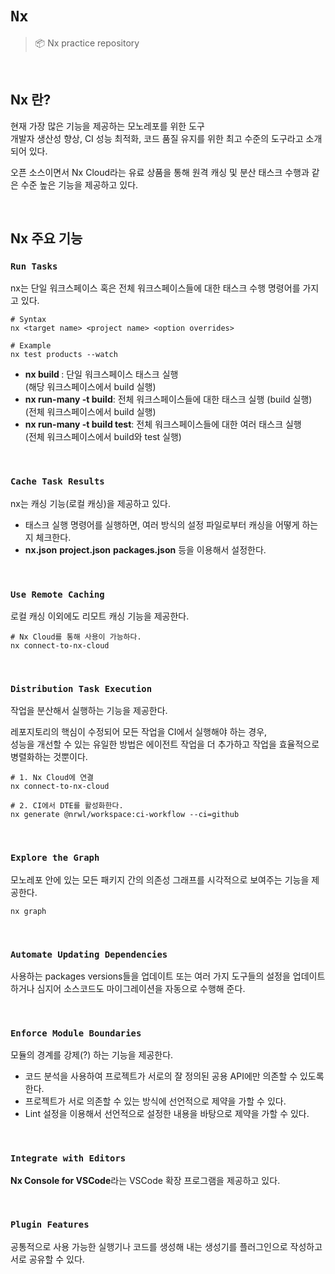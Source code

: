 # `Nx`

> 📦 Nx practice repository

<br />

## Nx 란?

현재 가장 많은 기능을 제공하는 모노레포를 위한 도구
<br />
개발자 생산성 향상, CI 성능 최적화, 코드 품질 유지를 위한 최고 수준의 도구라고 소개되어 있다.
<br />

오픈 소스이면서 Nx Cloud라는 유료 상품을 통해 원격 캐싱 및 분산 태스크 수행과 같은 수준 높은 기능을 제공하고 있다.

<br />

## Nx 주요 기능

### `Run Tasks`

nx는 단일 워크스페이스 혹은 전체 워크스페이스들에 대한 태스크 수행 명령어를 가지고 있다.

```shell
# Syntax
nx <target name> <project name> <option overrides>

# Example
nx test products --watch
```

- **nx build <package name>**: 단일 워크스페이스 태스크 실행<br />(해당 워크스페이스에서 build 실행)
- **nx run-many -t build**: 전체 워크스페이스들에 대한 태스크 실행 (build 실행)<br /> (전체 워크스페이스에서 build 실행)
- **nx run-many -t build test**: 전체 워크스페이스들에 대한 여러 태스크 실행<br /> (전체 워크스페이스에서 build와 test 실행)

<br />

### `Cache Task Results`

nx는 캐싱 기능(로컬 캐싱)을 제공하고 있다.

- 태스크 실행 명령어를 실행하면, 여러 방식의 설정 파일로부터 캐싱을 어떻게 하는지 체크한다.
- **nx.json** **project.json** **packages.json** 등을 이용해서 설정한다.

<br />

### `Use Remote Caching`

로컬 캐싱 이외에도 리모트 캐싱 기능을 제공한다.

```shell
# Nx Cloud를 통해 사용이 가능하다.
nx connect-to-nx-cloud
```

<br />

### `Distribution Task Execution`

작업을 분산해서 실행하는 기능을 제공한다.

레포지토리의 핵심이 수정되어 모든 작업을 CI에서 실행해야 하는 경우,
<br />
성능을 개선할 수 있는 유일한 방법은 에이전트 작업을 더 추가하고 작업을 효율적으로 병렬화하는 것뿐이다.

```shell
# 1. Nx Cloud에 연결
nx connect-to-nx-cloud

# 2. CI에서 DTE를 활성화한다.
nx generate @nrwl/workspace:ci-workflow --ci=github
```

<br />

### `Explore the Graph`

모노레포 안에 있는 모든 패키지 간의 의존성 그래프를 시각적으로 보여주는 기능을 제공한다.

```shell
nx graph
```

<br />

### `Automate Updating Dependencies`

사용하는 packages versions들을 업데이트 또는 여러 가지 도구들의 설정을 업데이트하거나 심지어 소스코드도 마이그레이션을 자동으로 수행해 준다.

<br />

### `Enforce Module Boundaries`

모듈의 경계를 강제(?) 하는 기능을 제공한다.

- 코드 분석을 사용하여 프로젝트가 서로의 잘 정의된 공용 API에만 의존할 수 있도록 한다.
- 프로젝트가 서로 의존할 수 있는 방식에 선언적으로 제약을 가할 수 있다.
- Lint 설정을 이용해서 선언적으로 설정한 내용을 바탕으로 제약을 가할 수 있다.

<br />

### `Integrate with Editors`

**Nx Console for VSCode**라는 VSCode 확장 프로그램을 제공하고 있다.

<br />

### `Plugin Features`

공통적으로 사용 가능한 실행기나 코드를 생성해 내는 생성기를 플러그인으로 작성하고 서로 공유할 수 있다.
